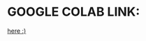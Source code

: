 # GOOGLE COLAB LINK:
[here :)](https://colab.research.google.com/drive/1DIDO9L3GbzFQzlKjjac0-CosfE0cYCbf?usp=sharing)
